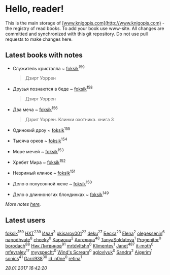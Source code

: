 # Hello, reader!
This is the main storage of [www.knigopis.com](http://www.knigopis.com) - the registry of read books.
To add your book use www-site. All changes are committed and synchronized with this git repository.
Do not use pull requests to make changes here.


## Latest books with notes
* Служитель кристалла ~ [foksik](users/173/1734575-vkontakte)<sup>159</sup>
    > Дзирт Уоррен

* Друзья познаются в беде ~ [foksik](users/173/1734575-vkontakte)<sup>158</sup>
    > Дзирт Уоррен

* Два меча ~ [foksik](users/173/1734575-vkontakte)<sup>156</sup>
    > Дзрит Уоррен. Клинки охотника. книга 3

* Одинокий дроу ~ [foksik](users/173/1734575-vkontakte)<sup>155</sup>

* Тысяча орков ~ [foksik](users/173/1734575-vkontakte)<sup>154</sup>

* Море мечей ~ [foksik](users/173/1734575-vkontakte)<sup>153</sup>

* Хребет Мира ~ [foksik](users/173/1734575-vkontakte)<sup>152</sup>

* Незримый клинок ~ [foksik](users/173/1734575-vkontakte)<sup>151</sup>

* Дело о полусонной жене ~ [foksik](users/173/1734575-vkontakte)<sup>150</sup>

* Дело о длинноногих блондинках ~ [foksik](users/173/1734575-vkontakte)<sup>149</sup>


_More notes [here](latest_books_with_notes.md)._


## Latest users
[foksik](users/173/1734575-vkontakte)<sup>159</sup> 
[HXT](users/100/100002563462782-facebook)<sup>239</sup> 
[Иван](users/111/111223381196748176136-google)<sup>3</sup> 
[pkisarov001](users/311/311057796-yandex)<sup>22</sup> 
[deku](users/384/384194935-vkontakte)<sup>27</sup> 
[Беска](users/157/1577468-vkontakte)<sup>23</sup> 
[Elena](users/459/459594264-yandex)<sup>2</sup> 
[olegessenin](users/390/3901448-vkontakte)<sup>6</sup> 
[napodhvate](users/585/585811540906733201-mailru)<sup>8</sup> 
[cheeky](users/100/100000019595884-facebook)<sup>0</sup> 
[Кариона](users/401/401225211-vkontakte)<sup>2</sup> 
[Ангелина](users/837/83788782-vkontakte)<sup>48</sup> 
[TanyaSoldatova](users/140/140832989-vkontakte)<sup>1</sup> 
[Progenitor](users/310/310433527-vkontakte)<sup>0</sup> 
[borodach](users/157/15706320-vkontakte)<sup>88</sup> 
[Ник Литвинов](users/241/241974816-vkontakte)<sup>91</sup> 
[mrtdvltshn](users/291/29152388-vkontakte)<sup>0</sup> 
[Klimentev](users/104/104202610850481913650-google)<sup>1</sup> 
[Janet](users/205/20565064-vkontakte)<sup>487</sup> 
[it-moth](users/100/100001185091151-facebook)<sup>0</sup> 
[mfevralev](users/140/140966150-vkontakte)<sup>17</sup> 
[myyspecht](users/321/3211454-vkontakte)<sup>0</sup> 
[Wind's Scream](users/290/29027836-vkontakte)<sup>0</sup> 
[aglovlyuk](users/815/8156510-vkontakte)<sup>0</sup> 
[Sandra](users/242/242184576223760-facebook)<sup>2</sup> 
[Aigerim](users/157/157708568-vkontakte)<sup>1</sup> 
[sonics](users/588/5880221-vkontakte)<sup>41</sup> 
[Garri938](users/114/114389869162010721507-google)<sup>30</sup> 
[id_n0ne](users/182/18203635-vkontakte)<sup>0</sup> 
[retina](users/390/3900602-vkontakte)<sup>1</sup> 


_28.01.2017 16:42:20_
